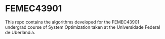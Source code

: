 # FEMEC43901

This repo contains the algorithms developed for the FEMEC43901 undergrad course of System Optimization taken at the Universidade Federal de Uberlândia.
